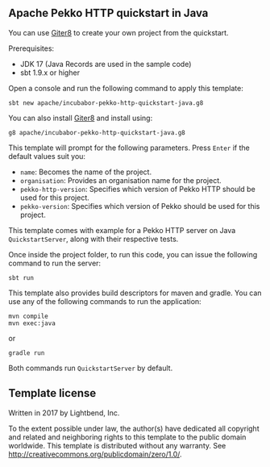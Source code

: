 ## Apache Pekko HTTP quickstart in Java

You can use [Giter8][g8] to create your own project from the quickstart.

Prerequisites:
- JDK 17 (Java Records are used in the sample code)
- sbt 1.9.x or higher

Open a console and run the following command to apply this template:
 ```
sbt new apache/incubabor-pekko-http-quickstart-java.g8
 ```

You can also install [Giter8](http://www.foundweekends.org/giter8/setup.html) and install using:
 ```
g8 apache/incubabor-pekko-http-quickstart-java.g8
 ```

This template will prompt for the following parameters. Press `Enter` if the default values suit you:
- `name`: Becomes the name of the project.
- `organisation`: Provides an organisation name for the project.
- `pekko-http-version`: Specifies which version of Pekko HTTP should be used for this project.
- `pekko-version`: Specifies which version of Pekko should be used for this project.

This template comes with example for a Pekko HTTP server on Java `QuickstartServer`, along with their respective tests.

Once inside the project folder, to run this code, you can issue the following command to run the server:
```
sbt run
```

This template also provides build descriptors for maven and gradle. You can use any of the following commands to run 
the application:
```
mvn compile
mvn exec:java
```
or
```
gradle run
```
Both commands run `QuickstartServer` by default.


Template license
----------------
Written in 2017 by Lightbend, Inc.

To the extent possible under law, the author(s) have dedicated all copyright and related
and neighboring rights to this template to the public domain worldwide.
This template is distributed without any warranty. See <http://creativecommons.org/publicdomain/zero/1.0/>.

[g8]: http://www.foundweekends.org/giter8/
[sbt]: http://www.scala-sbt.org/
[sbt_download]: http://www.scala-sbt.org/download.html
